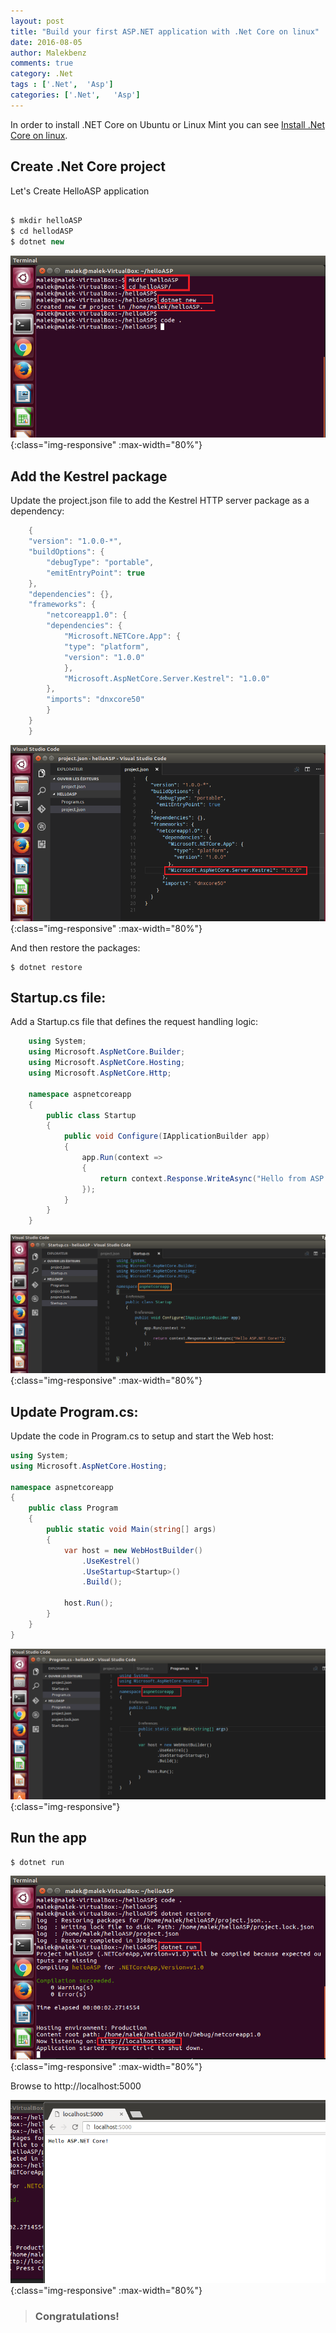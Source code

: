 ```yaml
---
layout: post
title: "Build your first ASP.NET application with .Net Core on linux" 
date: 2016-08-05
author: Malekbenz
comments: true
category: .Net
tags : ['.Net',  'Asp']
categories: ['.Net',   'Asp']
---
```



In order to install .NET Core on Ubuntu or Linux Mint you can see [Install .Net Core on linux](/blog/2016/08/01/Install-dotnet-core-linux).


## Create .Net Core project 

Let's Create  HelloASP application 

``` Javascript

$ mkdir helloASP
$ cd hellodASP
$ dotnet new

```

![CMD](/images/dotnet/helloASP.png){:class="img-responsive" :max-width="80%"}

## Add the Kestrel package

Update the project.json file to add the Kestrel HTTP server package as a dependency:

```csharp
    {
    "version": "1.0.0-*",
    "buildOptions": {
        "debugType": "portable",
        "emitEntryPoint": true
    },
    "dependencies": {},
    "frameworks": {
        "netcoreapp1.0": {
        "dependencies": {
            "Microsoft.NETCore.App": {
            "type": "platform",
            "version": "1.0.0"
            },
            "Microsoft.AspNetCore.Server.Kestrel": "1.0.0" 
        },
        "imports": "dnxcore50"
        }
    }
    }
```

![CMD](/images/dotnet/kestrel.png){:class="img-responsive" :max-width="80%"}


And then restore the packages:

```
$ dotnet restore
```

## Startup.cs file:

Add a Startup.cs file that defines the request handling logic:

```csharp
    using System;
    using Microsoft.AspNetCore.Builder;
    using Microsoft.AspNetCore.Hosting;
    using Microsoft.AspNetCore.Http;

    namespace aspnetcoreapp
    {
        public class Startup
        {
            public void Configure(IApplicationBuilder app)
            {
                app.Run(context =>
                {
                    return context.Response.WriteAsync("Hello from ASP.NET Core!");
                });
            }
        }
    }
```

![CMD](/images/dotnet/startup.cs.png){:class="img-responsive" :max-width="80%"}

## Update  Program.cs:

Update the code in Program.cs to setup and start the Web host:

```csharp
using System;
using Microsoft.AspNetCore.Hosting;

namespace aspnetcoreapp
{
    public class Program
    {
        public static void Main(string[] args)
        {
            var host = new WebHostBuilder()
                .UseKestrel()
                .UseStartup<Startup>()
                .Build();

            host.Run();
        }
    }
}
```

![CMD](/images/dotnet/Program.cs.png){:class="img-responsive"}

## Run the app

```
$ dotnet run
```

![CMD](/images/dotnet/dotnetrun.png){:class="img-responsive" :max-width="80%"}

Browse to http://localhost:5000

![CMD](/images/dotnet/browseaspnet.png){:class="img-responsive" :max-width="80%"}

>
> ### Congratulations!
>